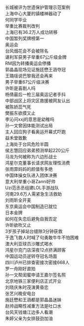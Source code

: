 长城被评为世遗保护管理示范案例  
上海中心大厦的镇楼神器动了  
何同学毕业  
举重比赛裁判改判  
上海已有36.2万人成功转移  
中国暂列奖牌榜第一  
奥运会  
台风烟花会不会被除名  
谌利军获男子举重67公斤级金牌  
RM因为转播奥运会停播  
郭晶晶现场见证施廷懋王涵夺冠  
王璐瑶说巴黎我还会再来  
男子举重67公斤级决赛  
许昕是喜剧人吗  
杨倩最后一枪三届奥运记者手抖  
中部战区上将灾区救援被网友认出  
被陈娇蕊气死  
樊振东欲摸又止  
李沁问xxj的意思是幼稚吗  
孙一文曾因体能测试出局  
主人回应狗子看奥运开幕式吓跑  
益禾堂致歉  
上海处于台风危险半圆  
侯志慧回应弟弟预测举起220公斤  
马龙为何被称为六边形战士  
鸿星尔克董事长请求网友理性消费  
张雨霏妈妈的颜值有多绝  
中国体操女队进入团体决赛  
意大利举重小哥Zanni好帅  
Uzi范丞丞组建LOL手游战队  
河南29.6万人需紧急生活救助  
刘雨昕全开麦  
东京奥运会中国制造已就位  
日本金牌  
如何在失恋后避免自我否定  
许昕欲吹又止  
3岁孩子掉站台缝隙3分钟获救  
于逸飞救人时喊了句勇敢牛牛不怕困难  
澳大利亚球员沙雕式喝水  
鸿星尔克门店深夜12点挤满顾客  
中国运动员逆转夺冠名场面  
四川泸州已排查密接次密接668人  
罗一舟刚好直拍  
孙一文帮闺蜜申请王嘉尔签名照  
北京地铁三家便利店正式开业  
刘晓庆朱时茂演黄昏恋  
张艺兴晚安电台  
施廷懋和王涵都是郭晶晶迷妹  
赵帅战略性减重方法是吐口水  
台风天钱塘江边多人看潮  
朱婷父亲为女排鼓劲加油  
